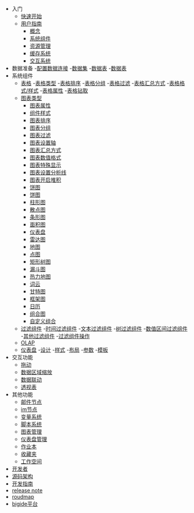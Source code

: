- 入门
  - [快速开始](quickstart.md)
  - [用户指南](user_guide.md)
    - [概念](concept.md)
    - [系统组件](module.md)
    - [资源管理](resource.md)
    - [缓存系统](cache_system.md)
    - [交互系统](interact_system.md)
- 数据准备
    -[配置数据连接](dataparepare/connection.md)
    -[数据集](dataparepare/dataset.md)
    -[数据表](dataparepare/datatable.md)
    -[数据表](dataparepare/metadata.md)
- 系统组件
  - [表格](components/tables.md)
     -[表格类型](components/tables_option/table_types.md)
     -[表格排序](components/tables_option/table_order.md)
     -[表格分组](components/tables_option/table_group.md)
     -[表格过滤](components/tables_option/table_filter.md)
     -[表格汇总方式](components/tables_option/table_sum.md)
     -[表格格式/样式](components/tables_option/table_style.md)
     -[表格属性](components/tables_option/table_options.md)
     -[表格钻取](components/tables_option/table_drill.md)
  - [图表类型](components/charts.md)
    - [图表属性](charts_option/options.md)
    - [组件样式](charts_option/options_style.md)
    - [图表排序](charts_option/options_order.md)
    - [图表分组](charts_option/options_group.md)
    - [图表过滤](charts_option/options_filter.md)
    - [图表设置轴](charts_option/options_exis.md)
    - [图表汇总方式](charts_option/options_summary.md)
    - [图表数值格式](charts_option/options_value.md)
    - [图表特殊显示](charts_option/options_custom.md)
    - [图表设置分析线](charts_option/options_line.md)
    - [图表开启堆积](charts_option/options_area.md)
    - [饼图](charts/line.md)
    - [饼图](charts/pie.md)
    - [柱形图](charts/column.md)
    - [散点图](charts/scatter.md)
    - [条形图](charts/bar.md)
    - [面积图](charts/area.md)
    - [仪表盘](charts/guage.md)
    - [雷达图](charts/radar.md)
    - [地图](charts/map.md)
    - [点图](charts/point.md)
    - [矩形树图](charts/treemap.md)
    - [漏斗图](charts/funnel.md)
    - [热力地图](charts/heatmap.md)
    - [词云](charts/wordcloud.md)
    - [甘特图](charts/gantt.md)
    - [框架图](charts/frame.md)
    - [日历](charts/calendar.md)
    - [组合图](charts/combine.md)
    - [自定义组合](charts/customer.md)
  - [过滤组件](components/filters.md)
    -[时间过滤组件](components/filters/time.md)
    -[文本过滤组件](components/filters/text.md)
    -[树过滤组件](components/filters/tree.md)
    -[数值区间过滤组件](components/filters/range.md)
    -[其他过滤组件](components/filters/other.md)
    -[过滤组件操作](components/filters/action.md)
  - [OLAP](dataprepare/olap.md)
  - [仪表盘](dashboard/home.md)
    -[设计](dashboard/design.md)
    -[样式](dashboard/style.md)
    -[布局](dashboard/layout.md)
    -[参数](dashboard/param.md)
    -[模板](dashboard/template.md)
- 交互功能
     - [拖动](interact/drag.md)
     - [数据区域缩放](interact/zoom.md)
     - [数据联动](interact/link.md)
     - [透视表](interact/pivot.md)
- 其他功能
    - [邮件节点](feature/email.md)
    - [im节点](feature/im.md)
    - [变量系统](feature/variable_system.md)
    - [脚本系统](feature/script_system.md)
    - [图表管理](feature/chart_manager.md)
    - [仪表盘管理](feature/dashboard_manager.md) 
    - [作业本](feature/workbook.md) 
    - [收藏夹](feature/favorite.md) 
    - [工作空间](feature/workspace.md)
- [开发者]()
- [源码架构]()
- [开发指南]()
- [release note]()
- [roudmap]()
- [bigide平台]()

